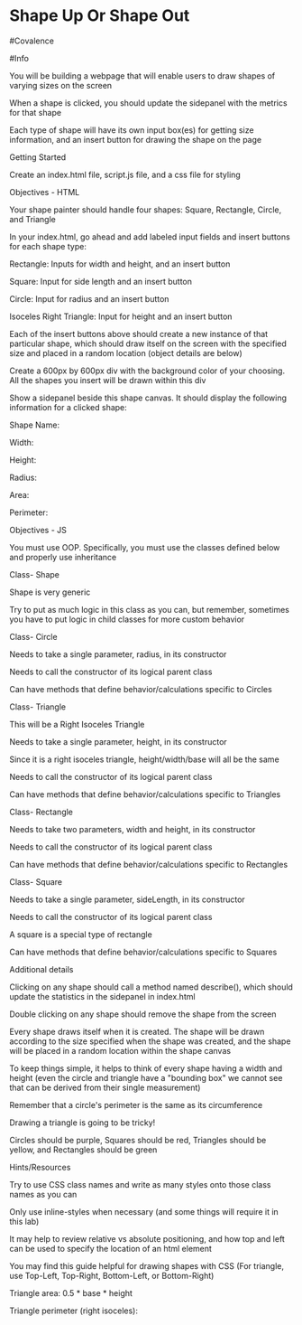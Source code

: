 
 
# Shape Up Or Shape Out
 
#Covalence
 

 
#Info
 
You will be building a webpage that will enable users to draw shapes of varying sizes on the screen
 
When a shape is clicked, you should update the sidepanel with the metrics for that shape
 
Each type of shape will have its own input box(es) for getting size information, and an insert button for drawing the shape on the page
 
Getting Started
 
Create an index.html file, script.js file, and a css file for styling
 
Objectives - HTML
 
Your shape painter should handle four shapes: Square, Rectangle, Circle, and Triangle
 
In your index.html, go ahead and add labeled input fields and insert buttons for each shape type:
 
Rectangle: Inputs for width and height, and an insert button
 
Square: Input for side length and an insert button
 
Circle: Input for radius and an insert button
 
Isoceles Right Triangle: Input for height and an insert button
 
Each of the insert buttons above should create a new instance of that particular shape, which should draw itself on the screen with the specified size and placed in a random location (object details are below)
 
Create a 600px by 600px div with the background color of your choosing. All the shapes you insert will be drawn within this div
 
Show a sidepanel beside this shape canvas. It should display the following information for a clicked shape:
 
Shape Name:
 
Width:
 
Height:
 
Radius:
 
Area:
 
Perimeter:
 
Objectives - JS
 
You must use OOP. Specifically, you must use the classes defined below and properly use inheritance
 
Class- Shape
 
Shape is very generic
 
Try to put as much logic in this class as you can, but remember, sometimes you have to put logic in child classes for more custom behavior
 
Class- Circle
 
Needs to take a single parameter, radius, in its constructor
 
Needs to call the constructor of its logical parent class
 
Can have methods that define behavior/calculations specific to Circles
 
Class- Triangle
 
This will be a Right Isoceles Triangle
 
Needs to take a single parameter, height, in its constructor
 
Since it is a right isoceles triangle, height/width/base will all be the same
 
Needs to call the constructor of its logical parent class
 
Can have methods that define behavior/calculations specific to Triangles
 
Class- Rectangle
 
Needs to take two parameters, width and height, in its constructor
 
Needs to call the constructor of its logical parent class
 
Can have methods that define behavior/calculations specific to Rectangles
 
Class- Square
 
Needs to take a single parameter, sideLength, in its constructor
 
Needs to call the constructor of its logical parent class
 
A square is a special type of rectangle
 
Can have methods that define behavior/calculations specific to Squares
 
Additional details
 
Clicking on any shape should call a method named describe(), which should update the statistics in the sidepanel in index.html
 
Double clicking on any shape should remove the shape from the screen
 
Every shape draws itself when it is created. The shape will be drawn according to the size specified when the shape was created, and the shape will be placed in a random location within the shape canvas
 
To keep things simple, it helps to think of every shape having a width and height (even the circle and triangle have a "bounding box" we cannot see that can be derived from their single measurement)
 
Remember that a circle's perimeter is the same as its circumference
 
Drawing a triangle is going to be tricky!
 
Circles should be purple, Squares should be red, Triangles should be yellow, and Rectangles should be green
 
Hints/Resources
 
Try to use CSS class names and write as many styles onto those class names as you can
 
Only use inline-styles when necessary (and some things will require it in this lab)
 
It may help to review relative vs absolute positioning, and how top and left can be used to specify the location of an html element
 
You may find this guide helpful for drawing shapes with CSS (For triangle, use Top-Left, Top-Right, Bottom-Left, or Bottom-Right)
 
Triangle area: 0.5 * base * height
 
Triangle perimeter (right isoceles):
 
